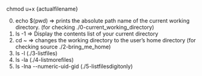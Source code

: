 chmod u+x {actualfilename}

0) echo $(pwd) =>  prints the absolute path name of the current working directory. (for checking ./0-current_working_directory)
1) ls -1 => Display the contents list of your current directory
2) cd ~ => changes the working directory to the user’s home directory (for checking source ./2-bring_me_home)
3) ls -l  (./3-listfiles)
4) ls -la (./4-listmorefiles)
5) ls -lna --numeric-uid-gid (./5-listfilesdigitonly)

